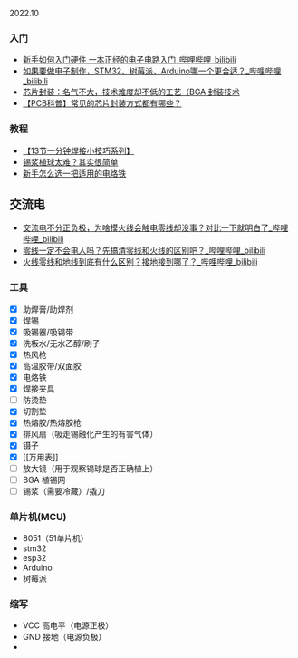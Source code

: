 2022.10

### 入门

- [新手如何入门硬件 一本正经的电子电路入门_哔哩哔哩_bilibili](https://www.bilibili.com/video/BV1k3411W7qx)
- [如果要做电子制作，STM32、树莓派、Arduino哪一个更合适？_哔哩哔哩_bilibili](https://www.bilibili.com/video/BV1fW4y1y7if)
- [芯片封装：名气不大，技术难度却不低的工艺（BGA 封装技术](https://www.bilibili.com/video/BV1oU4y1z7vE)
- [【PCB科普】常见的芯片封装方式都有哪些？](https://www.bilibili.com/video/BV1fL4y1v7Nz)

### 教程

- [【13节一分钟焊接小技巧系列】](https://www.bilibili.com/video/BV1wJ411B73v)
- [锡浆植球太难？其实很简单](https://www.bilibili.com/video/BV1Dq4y1373Y)
- [新手怎么选一把适用的电烙铁](https://www.bilibili.com/video/BV11q4y1x735)

## 交流电

- [交流电不分正负极，为啥摸火线会触电零线却没事？对比一下就明白了_哔哩哔哩_bilibili](https://www.bilibili.com/video/BV1S64y117uX/)
- [零线一定不会电人吗？先搞清零线和火线的区别吧？_哔哩哔哩_bilibili](https://www.bilibili.com/video/BV1XQ4y1E79n/)
- [火线零线和地线到底有什么区别？接地接到哪了？_哔哩哔哩_bilibili](https://www.bilibili.com/video/BV1Th411h79y/)
### 工具

- [x] 助焊膏/助焊剂
- [x] 焊锡
- [x] 吸锡器/吸锡带
- [x] 洗板水/无水乙醇/刷子
- [x] 热风枪
- [x] 高温胶带/双面胶
- [x] 电烙铁
- [x] 焊接夹具
- [ ] 防烫垫
- [x] 切割垫
- [x] 热熔胶/热熔胶枪
- [x] 排风扇（吸走锡融化产生的有害气体）
- [x] 镊子
- [x] [[万用表]]
- [ ] 放大镜（用于观察锡球是否正确植上）
- [ ] BGA 植锡网
- [ ] 锡浆（需要冷藏）/撬刀

### 单片机(MCU)

- 8051（51单片机）
- stm32
- esp32
- Arduino
- 树莓派

### 缩写

- VCC 高电平（电源正极）
- GND 接地（电源负极）
- 
